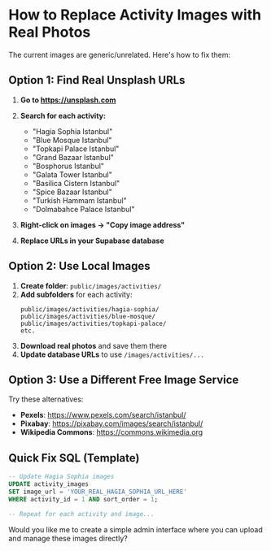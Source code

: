 # How to Replace Activity Images with Real Photos

The current images are generic/unrelated. Here's how to fix them:

## Option 1: Find Real Unsplash URLs

1. **Go to https://unsplash.com**
2. **Search for each activity:**
   - "Hagia Sophia Istanbul"
   - "Blue Mosque Istanbul"
   - "Topkapi Palace Istanbul"
   - "Grand Bazaar Istanbul"
   - "Bosphorus Istanbul"
   - "Galata Tower Istanbul"
   - "Basilica Cistern Istanbul"
   - "Spice Bazaar Istanbul"
   - "Turkish Hammam Istanbul"
   - "Dolmabahce Palace Istanbul"

3. **Right-click on images → "Copy image address"**
4. **Replace URLs in your Supabase database**

## Option 2: Use Local Images

1. **Create folder**: `public/images/activities/`
2. **Add subfolders** for each activity:
   ```
   public/images/activities/hagia-sophia/
   public/images/activities/blue-mosque/
   public/images/activities/topkapi-palace/
   etc.
   ```
3. **Download real photos** and save them there
4. **Update database URLs** to use `/images/activities/...`

## Option 3: Use a Different Free Image Service

Try these alternatives:
- **Pexels**: https://www.pexels.com/search/istanbul/
- **Pixabay**: https://pixabay.com/images/search/istanbul/
- **Wikipedia Commons**: https://commons.wikimedia.org

## Quick Fix SQL (Template)

```sql
-- Update Hagia Sophia images
UPDATE activity_images
SET image_url = 'YOUR_REAL_HAGIA_SOPHIA_URL_HERE'
WHERE activity_id = 1 AND sort_order = 1;

-- Repeat for each activity and image...
```

Would you like me to create a simple admin interface where you can upload and manage these images directly?